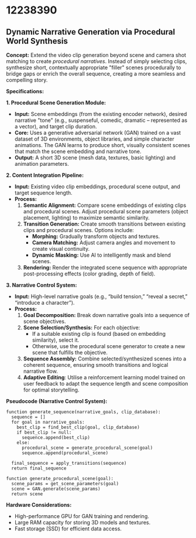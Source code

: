 # 12238390

## Dynamic Narrative Generation via Procedural World Synthesis

**Concept:** Extend the video clip generation beyond scene and camera shot matching to create *procedural narratives*. Instead of simply selecting clips, synthesize short, contextually appropriate "filler" scenes procedurally to bridge gaps or enrich the overall sequence, creating a more seamless and compelling story.

**Specifications:**

**1. Procedural Scene Generation Module:**

   *   **Input:**  Scene embeddings (from the existing encoder network), desired narrative "tone" (e.g., suspenseful, comedic, dramatic – represented as a vector), and target clip duration.
   *   **Core:** Uses a generative adversarial network (GAN) trained on a vast dataset of 3D environments, object libraries, and simple character animations. The GAN learns to produce short, visually consistent scenes that match the scene embedding and narrative tone.
   *   **Output:**  A short 3D scene (mesh data, textures, basic lighting) and animation parameters.

**2.  Content Integration Pipeline:**

   *   **Input:** Existing video clip embeddings, procedural scene output, and target sequence length.
   *   **Process:**
        1.  **Semantic Alignment:**  Compare scene embeddings of existing clips and procedural scenes.  Adjust procedural scene parameters (object placement, lighting) to maximize semantic similarity.
        2.  **Transition Generation:**  Create smooth transitions between existing clips and procedural scenes. Options include:
            *   **Morphing:**  Gradually transform objects and textures.
            *   **Camera Matching:**  Adjust camera angles and movement to create visual continuity.
            *   **Dynamic Masking:** Use AI to intelligently mask and blend scenes.
        3. **Rendering:**  Render the integrated scene sequence with appropriate post-processing effects (color grading, depth of field).

**3. Narrative Control System:**

   *   **Input:** High-level narrative goals (e.g., “build tension,” “reveal a secret,” “introduce a character”).
   *   **Process:**
        1.  **Goal Decomposition:** Break down narrative goals into a sequence of scene objectives.
        2.  **Scene Selection/Synthesis:** For each objective:
            *   If a suitable existing clip is found (based on embedding similarity), select it.
            *   Otherwise, use the procedural scene generator to create a new scene that fulfills the objective.
        3.  **Sequence Assembly:** Combine selected/synthesized scenes into a coherent sequence, ensuring smooth transitions and logical narrative flow.
        4. **Adaptive Editing**: Utilise a reinforcement learning model trained on user feedback to adapt the sequence length and scene composition for optimal storytelling.

**Pseudocode (Narrative Control System):**

```
function generate_sequence(narrative_goals, clip_database):
  sequence = []
  for goal in narrative_goals:
    best_clip = find_best_clip(goal, clip_database)
    if best_clip != null:
      sequence.append(best_clip)
    else:
      procedural_scene = generate_procedural_scene(goal)
      sequence.append(procedural_scene)

  final_sequence = apply_transitions(sequence)
  return final_sequence

function generate_procedural_scene(goal):
  scene_params = get_scene_parameters(goal)
  scene = GAN.generate(scene_params)
  return scene
```

**Hardware Considerations:**

*   High-performance GPU for GAN training and rendering.
*   Large RAM capacity for storing 3D models and textures.
*   Fast storage (SSD) for efficient data access.